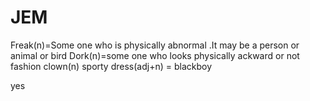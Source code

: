 # JEM
Freak(n)=Some one who is physically abnormal .It may be a person or animal or bird 
Dork(n)=some one who looks physically ackward or not fashion
clown(n)
sporty dress(adj+n) =
blackboy


yes
